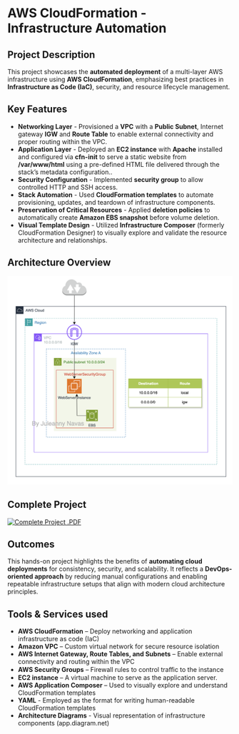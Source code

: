 # AWS CloudFormation - Infrastructure Automation #

## Project Description

This project showcases the **automated deployment** of a multi-layer AWS infrastructure using **AWS CloudFormation**, emphasizing best practices in **Infrastructure as Code (IaC)**, security, and resource lifecycle management.

## Key Features

* **Networking Layer** - Provisioned a **VPC** with a **Public Subnet**, Internet gateway **IGW** and **Route Table** to enable external connectivity and proper routing within the VPC.
* **Application Layer** - Deployed an **EC2 instance** with **Apache** installed and configured via **cfn-init** to serve a static website from **/var/www/html** using a pre-defined HTML file delivered through the stack’s metadata configuration..
* **Security Configuration** - Implemented **security group** to allow controlled HTTP and SSH access.
* **Stack Automation** - Used **CloudFormation templates** to automate provisioning, updates, and teardown of infrastructure components.
* **Preservation of Critical Resources** - Applied **deletion policies** to automatically create **Amazon EBS snapshot** before volume deletion.
* **Visual Template Design** - Utilized **Infrastructure Composer** (formerly CloudFormation Designer) to visually explore and validate the resource architecture and relationships.

## Architecture Overview

![Architecture Overview](images/AWS_architecture.png)

## Complete Project

[![Complete Project .PDF](https://img.shields.io/badge/-Complete%20Project%20.PDF-FF9900?style=for-the-badge&logo=amazon-aws&logoColor=orange)](https://github.com/juleannynavas/aws-cloudformation-automation/blob/main/AWS-CloudFormation-Infrastructure-Automation.pdf)

## Outcomes

This hands-on project highlights the benefits of **automating cloud deployments** for consistency, security, and scalability. It reflects a **DevOps-oriented approach** by reducing manual configurations and enabling repeatable infrastructure setups that align with modern cloud architecture principles.

## Tools & Services used

* **AWS CloudFormation** – Deploy networking and application infrastructure as code (IaC)
* **Amazon VPC** – Custom virtual network for secure resource isolation
* **AWS Internet Gateway, Route Tables, and Subnets** – Enable external connectivity and routing within the VPC
* **AWS Security Groups** – Firewall rules to control traﬃc to the instance
* **EC2 instance** – A virtual machine to serve as the application server.
* **AWS Application Composer** – Used to visually explore and understand CloudFormation templates
* **YAML** - Employed as the format for writing human-readable CloudFormation templates
* **Architecture Diagrams** - Visual representation of infrastructure components
(app.diagram.net)
